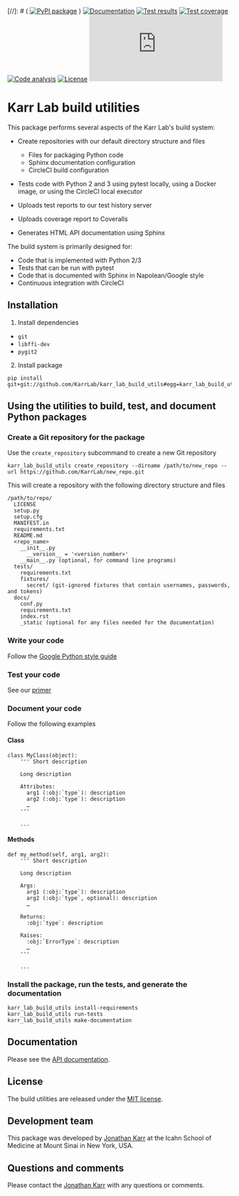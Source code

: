[//]: # ( [![PyPI package](https://img.shields.io/pypi/v/karr_lab_build_utils.svg)](https://pypi.python.org/pypi/karr_lab_build_utils) )
[![Documentation](https://img.shields.io/badge/docs-latest-green.svg)](http://docs.karrlab.org/karr_lab_build_utils)
[![Test results](https://circleci.com/gh/KarrLab/karr_lab_build_utils.svg?style=shield)](https://circleci.com/gh/KarrLab/karr_lab_build_utils)
[![Test coverage](https://coveralls.io/repos/github/KarrLab/karr_lab_build_utils/badge.svg)](https://coveralls.io/github/KarrLab/karr_lab_build_utils)
[![Code analysis](https://api.codeclimate.com/v1/badges/423e5ef078681ee55979/maintainability)](https://codeclimate.com/github/KarrLab/karr_lab_build_utils)
[![License](https://img.shields.io/github/license/KarrLab/karr_lab_build_utils.svg)](LICENSE)
![Analytics](https://ga-beacon.appspot.com/UA-86759801-1/karr_lab_build_utils/README.md?pixel)

# Karr Lab build utilities

This package performs several aspects of the Karr Lab's build system:

* Create repositories with our default directory structure and files

  * Files for packaging Python code
  * Sphinx documentation configuration
  * CircleCI build configuration

* Tests code with Python 2 and 3 using pytest locally, using a Docker image, or using the CircleCI local executor
* Uploads test reports to our test history server
* Uploads coverage report to Coveralls
* Generates HTML API documentation using Sphinx

The build system is primarily designed for:

* Code that is implemented with Python 2/3
* Tests that can be run with pytest
* Code that is documented with Sphinx in Napolean/Google style
* Continuous integration with CircleCI

## Installation

1. Install dependencies

  * `git`
  * `libffi-dev`
  * `pygit2`

2. Install package 
  ```
  pip install git+git://github.com/KarrLab/karr_lab_build_utils#egg=karr_lab_build_utils
  ```

## Using the utilities to build, test, and document Python packages

### Create a Git repository for the package

Use the `create_repository` subcommand to create a new Git repository
```
karr_lab_build_utils create_repository --dirname /path/to/new_repo --url https://github.com/KarrLab/new_repo.git
```

This will create a repository with the following directory structure and files
```
/path/to/repo/
  LICENSE
  setup.py
  setup.cfg
  MANIFEST.in  
  requirements.txt
  README.md
  <repo_name>
    __init__.py
      __version__ = '<version_number>'
    __main__.py (optional, for command line programs)
  tests/
    requirements.txt
    fixtures/
      secret/ (git-ignored fixtures that contain usernames, passwords, and tokens)
  docs/
    conf.py
    requirements.txt
    index.rst
    _static (optional for any files needed for the documentation)
```

### Write your code

Follow the [Google Python style guide](https://google.github.io/styleguide/pyguide.html)

### Test your code

See our [primer](http://docs.karrlab.org/intro_to_wc_modeling/latest/concepts_skills/software_engineering/testing_python.html)

### Document your code

Follow the following examples

#### Class
```
class MyClass(object):
    ''' Short description

    Long description

    Attributes:
      arg1 (:obj:`type`): description
      arg2 (:obj:`type`): description
      …
    '''

    ...
```

#### Methods
```
def my_method(self, arg1, arg2):
    ''' Short description

    Long description

    Args:
      arg1 (:obj:`type`): description
      arg2 (:obj:`type`, optional): description
      …

    Returns:
      :obj:`type`: description

    Raises:
      :obj:`ErrorType`: description
      …
    '''

    ...
```

### Install the package, run the tests, and generate the documentation
```
karr_lab_build_utils install-requirements
karr_lab_build_utils run-tests
karr_lab_build_utils make-documentation
```

## Documentation
Please see the [API documentation](http://docs.karrlab.org/karr_lab_build_utils).

## License
The build utilities are released under the [MIT license](LICENSE).

## Development team
This package was developed by [Jonathan Karr](http://www.karrlab.org) at the Icahn School of Medicine at Mount Sinai in New York, USA.

## Questions and comments
Please contact the [Jonathan Karr](http://www.karrlab.org) with any questions or comments.
